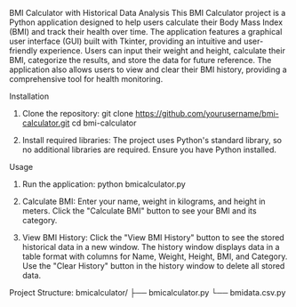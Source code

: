 BMI Calculator with Historical Data Analysis
This BMI Calculator project is a Python application designed to help users calculate their Body Mass Index (BMI) and track their health over time. The application features a graphical user interface (GUI) built with Tkinter, providing an intuitive and user-friendly experience. Users can input their weight and height, calculate their BMI, categorize the results, and store the data for future reference. The application also allows users to view and clear their BMI history, providing a comprehensive tool for health monitoring.

Installation
1. Clone the repository:
git clone https://github.com/yourusername/bmi-calculator.git
cd bmi-calculator

2. Install required libraries:
The project uses Python's standard library, so no additional libraries are required. Ensure you have Python installed.

Usage
1. Run the application:
    python bmicalculator.py

2. Calculate BMI:
Enter your name, weight in kilograms, and height in meters.
Click the "Calculate BMI" button to see your BMI and its category.

3. View BMI History:
Click the "View BMI History" button to see the stored historical data in a new window.
The history window displays data in a table format with columns for Name, Weight, Height, BMI, and Category.
Use the "Clear History" button in the history window to delete all stored data.

Project Structure:
    bmicalculator/
    ├── bmicalculator.py
    └── bmidata.csv.py
